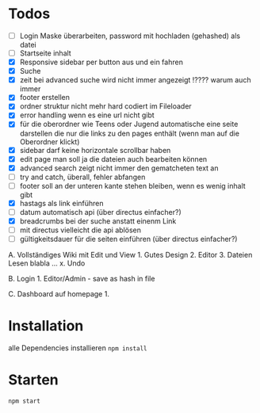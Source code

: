 # Todos

- [ ] Login Maske überarbeiten, password mit hochladen (gehashed) als datei
- [ ] Startseite inhalt
- [x] Responsive sidebar per button aus und ein fahren
- [x] Suche
- [x] zeit bei advanced suche wird nicht immer angezeigt !???? warum auch immer
- [x] footer erstellen
- [x] ordner struktur nicht mehr hard codiert im Fileloader
- [x] error handling wenn es eine url nicht gibt
- [x] für die oberordner wie Teens oder Jugend automatische eine seite darstellen die nur die links zu den pages enthält (wenn man auf die Oberordner klickt)
- [x] sidebar darf keine horizontale scrollbar haben
- [x] edit page man soll ja die dateien auch bearbeiten können
- [x] advanced search zeigt nicht immer den gematcheten text an
- [ ] try and catch, überall, fehler abfangen
- [ ] footer soll an der unteren kante stehen bleiben, wenn es wenig inhalt gibt
- [x] hastags als link einführen
- [ ] datum automatisch api (über directus einfacher?)
- [x] breadcrumbs bei der suche anstatt einenm Link
- [ ] mit directus vielleicht die api ablösen
- [ ] gültigkeitsdauer für die seiten einführen (über directus einfacher?)

A. Vollständiges Wiki mit Edit und View
	1. Gutes Design
	2. Editor
	3. Dateien Lesen blabla
	...
	x. Undo

B. Login
	1. Editor/Admin - save as hash in file

C. Dashboard auf homepage
	1. 

# Installation
alle Dependencies installieren
``npm install``
# Starten
``npm start``
